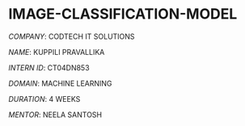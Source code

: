 # IMAGE-CLASSIFICATION-MODEL

*COMPANY*: CODTECH IT SOLUTIONS

*NAME*: KUPPILI PRAVALLIKA

*INTERN ID*: CT04DN853

*DOMAIN*: MACHINE LEARNING

*DURATION*: 4 WEEKS

*MENTOR*: NEELA SANTOSH
